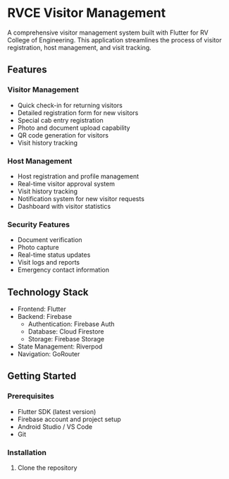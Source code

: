 # RVCE Visitor Management

A comprehensive visitor management system built with Flutter for RV College of Engineering. This application streamlines the process of visitor registration, host management, and visit tracking.

## Features

### Visitor Management
- Quick check-in for returning visitors
- Detailed registration form for new visitors
- Special cab entry registration
- Photo and document upload capability
- QR code generation for visitors
- Visit history tracking

### Host Management
- Host registration and profile management
- Real-time visitor approval system
- Visit history tracking
- Notification system for new visitor requests
- Dashboard with visitor statistics

### Security Features
- Document verification
- Photo capture
- Real-time status updates
- Visit logs and reports
- Emergency contact information

## Technology Stack

- Frontend: Flutter
- Backend: Firebase
  - Authentication: Firebase Auth
  - Database: Cloud Firestore
  - Storage: Firebase Storage
- State Management: Riverpod
- Navigation: GoRouter

## Getting Started

### Prerequisites
- Flutter SDK (latest version)
- Firebase account and project setup
- Android Studio / VS Code
- Git

### Installation

1. Clone the repository
